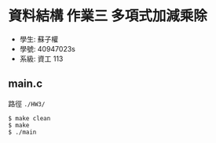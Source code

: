 # 資料結構 作業三 多項式加減乘除
* 學生: 蘇子權
* 學號: 40947023s
* 系級: 資工 113

## main.c
路徑 `./HW3/`
```bash=
$ make clean
$ make
$ ./main
```
